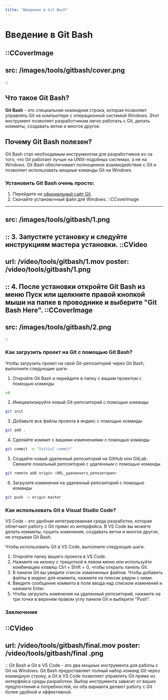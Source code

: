 ```yaml
---
title: "Введение в Git Bash"
---
```


# Введение в Git Bash

::CCoverImage
---
src: /images/tools/gitbash/cover.png
---
::

## Что такое Git Bash?

**Git Bash** - это специальная командная строка, которая позволяет управлять Git на компьютере с операционной системой Windows. Этот инструмент позволяет разработчикам легко работать с Git, делать коммиты, создавать ветки и многое другое.

## Почему Git Bash полезен?

Git Bash стал необходимым инструментом для разработчиков из-за того, что Git работает лучше на UNIX-подобных системах, а не на Windows. Git Bash обеспечивает полноценное взаимодействие с Git и позволяет использовать мощные команды Git на Windows.

### Установить Git Bash очень просто:

1. Перейдите на [официальный сайт Git](https://git-scm.com/downloads).
2. Скачайте установочный файл для Windows.
::CCoverImage
---
src: /images/tools/gitbash/1.png
---
::
3. Запустите установку и следуйте инструкциям мастера установки.
::CVideo
---
url: /video/tools/gitbash/1.mov
poster: /video/tools/gitbash/1.png
---
::
4. После установки откройте Git Bash из меню Пуск или щелкните правой кнопкой мыши на папке в проводнике и выберите "Git Bash Here".
::CCoverImage
---
src: /images/tools/gitbash/2.png
---
::
### Как загрузить проект на Git с помощью Git Bash?

Чтобы загрузить проект на свой Git-репозиторий через Git Bash, выполните следующие шаги:

1. Откройте Git Bash и перейдите в папку с вашим проектом с помощью команды

```bash
cd
```

2. Инициализируйте новый Git-репозиторий с помощью команды

```bash
git init
```

3. Добавьте все файлы проекта в индекс с помощью команды

```bash
git add .
```

4. Сделайте коммит с вашими изменениями с помощью команды

```bash
git commit -m "Initial commit"
```

5. Создайте новый удаленный репозиторий на GitHub или GitLab.
Свяжите локальный репозиторий с удаленным с помощью команды

```bash
git remote add origin <URL_удаленного_репозитория>
```

6. Загрузите изменения на удаленный репозиторий с помощью команды

```bash
git push -u origin master
```

### Как использовать Git в Visual Studio Code?

VS Code - это удобная интегрированная среда разработки, которая облегчает работу с Git прямо из интерфейса. В VS Code вы можете делать коммиты, пушить изменения, создавать ветки и многое другое, не открывая Git Bash.

Чтобы использовать Git в VS Code, выполните следующие шаги:

1. Откройте папку вашего проекта в VS Code.
2. Нажмите на иконку с трещоткой в левом меню или используйте комбинацию клавиш Ctrl + Shift + G, чтобы открыть панель Git.
3. В панели Git вы увидите список измененных файлов. Чтобы добавить файлы в индекс для коммита, нажмите на плюсик рядом с ними.
4. Введите сообщение коммита в поле ввода над списком изменений и нажмите Enter.
5. Чтобы загрузить изменения на удаленный репозиторий, нажмите на три точки в верхнем правом углу панели Git и выберите "Push".

### Заключение
::CVideo
---
url: /video/tools/gitbash/final.mov
poster: /video/tools/gitbash/final
.png
---
::
Git Bash и Git в VS Code - это два мощных инструмента для работы с Git на Windows. Git Bash предоставляет полный набор команд Git через командную строку, а Git в VS Code позволяет управлять Git прямо из интерфейса среды разработки. Выбор инструмента зависит от ваших предпочтений и потребностей, но оба варианта делают работу с Git более удобной и эффективной.
